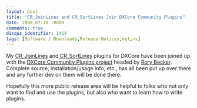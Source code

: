 ```yaml
---
layout: post
title: "CR_JoinLines and CR_SortLines Join DXCore Community Plugins"
date: 2008-07-10 -0800
comments: true
disqus_identifier: 1414
tags: [Software / Downloads,Release Notices,net,vs]
---
```

My
[CR\_JoinLines](/archive/2005/08/30/cr_joinlines---join-lines-in-visual-studio-code-editor-via.aspx)
and
[CR\_SortLines](/archive/2005/09/06/cr_sortlines---sort-lines-in-visual-studio-code-editor-via.aspx)
plugins for DXCore have been joined up with the [DXCore Community
Plugins project](http://code.google.com/p/dxcorecommunityplugins/)
headed by [Rory Becker](http://rorybecker.blogspot.com). Complete
source, installation/usage info, etc., has all been put up over there
and any further dev on them will be done there.

Hopefully this more public release area will be helpful to folks who not
only want to find and use the plugins, but also who want to learn how to
write plugins.

